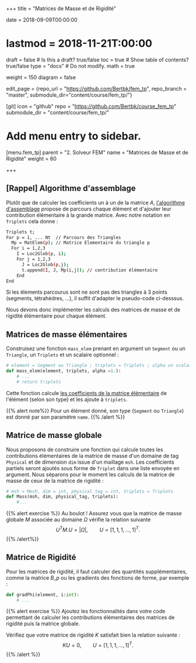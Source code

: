 +++
title = "Matrices de Masse et de Rigidité"

date = 2018-09-09T00:00:00
# lastmod = 2018-11-21T:00:00

draft = false  # Is this a draft? true/false
toc = true  # Show table of contents? true/false
type = "docs"  # Do not modify.
math = true

weight = 150
diagram = false

edit_page = {repo_url = "https://github.com/Bertbk/fem_tp", repo_branch = "master", submodule_dir="content/course/fem_tp/"}

[git]
  icon = "github"
  repo = "https://github.com/Bertbk/course_fem_tp"
  submodule_dir = "content/course/fem_tp/"

# Add menu entry to sidebar.
[menu.fem_tp]
  parent = "2. Solveur FEM"
  name = "Matrices de Masse et de Rigidité"
  weight = 60

+++

## [Rappel] Algorithme d'assemblage

Plutôt que de calculer les coefficients un à un de la matrice $A$, [l'algorithme d'assemblage](http://bthierry.pages.math.cnrs.fr/course/fem/implementation_assemblage/#algorithme-dassemblage) propose de parcours chaque élément et d'ajouter leur contribution élémentaire à la grande matrice. Avec notre notation en `Triplets` cela donne :

```bash
Triplets t;
For p = 1, ... Nt  // Parcours des Triangles
  Mp = MatElem(p); // Matrice Elementaire du triangle p
  For i = 1,2,3
    I = Loc2Glob(p, i);
    For j = 1,2,3
      J = Loc2Glob(p,j);
      t.append(I, J, Mp(i,j)); // contribution élémentaire
    End
End
```

Si les élements parcourus sont ne sont pas des triangles à 3 points (segments, tétrahèdres, ...), il suffit d'adapter le pseudo-code ci-desssus.

Nous devons donc implémenter les calculs des matrices de masse et de rigidité élémentaire pour chaque élément.

## Matrices de masse élémentaires

Construisez une fonction `mass_elem` prenant en argument un `Segment` ou un `Triangle`, un `Triplets` et un scalaire optionnel :
```python
# element = Segment ou Triangle ; triplets = Triplets ; alpha un scalaire optionnel
def mass_elem(element, triplets, alpha =1.):
    # ...
    # return triplets
```

Cette fonction calcule [les coefficients de la matrice élémentaire](http://bthierry.pages.math.cnrs.fr/course/fem/implementation_matrices_elementaires/) de l'élément (selon son type) et les ajoute à `triplets`.

{{% alert note%}}
Pour un élément donné, son type (`Segment` ou `Triangle`) est donné par son paramètre `name`. 
{{% /alert %}}

## Matrice de masse globale

Nous proposons de construire une fonction qui calcule toutes les contributions élémentaires de la matrice de masse d'un domaine de tag `Physical` et de dimension `dim` issue d'un maillage `msh`. Les coefficients partiels seront ajoutés sous forme de `Triplet` dans une liste envoyée en argument. Nous séparons pour le moment les calculs de la matrice de masse de ceux de la matrice de rigidité :

```python
# msh = Mesh, dim = int, physical_tag = int, triplets = Triplets
def Mass(msh, dim, physical_tag, triplets):
    #...
```

{{% alert exercise %}}
Au boulot ! Assurez vous que la matrice de masse globale $M$ associée au domaine $\Omega$ vérifie la relation suivante
$$
U^T M.U = |\Omega|, \qquad U = [1, 1, 1, \ldots, 1]^T.
$$
{{% /alert%}}

## Matrice de Rigidité

Pour les matrices de rigidité, il faut calculer des quantités supplémentaires, comme la matrice $B\_p$ ou les gradients des fonctions de forme, par exemple :

```python
def gradPhi(element, i:int):
    # ...
```

{{% alert exercise %}}
Ajoutez les fonctionnalités dans votre code permettant de calculer les contributions élémentaires des matrices de rigidité puis la matrice globale. 

Vérifiez que votre matrice de rigidité $K$ satisfait bien la relation suivante :
$$
K U = 0, \qquad U = [1, 1, 1, \ldots, 1]^T.
$$
{{% /alert %}}
